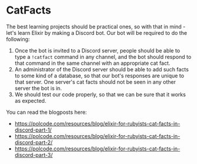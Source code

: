 # CatFacts

The best learning projects should be practical ones, so with that in mind - let's learn Elixir by making a Discord bot. Our bot will be required to do the following:

1. Once the bot is invited to a Discord server, people should be able to type a `!catfact` command in any channel, and the bot should respond to that command in the same channel with an appropriate cat fact.
2. An administrator of the Discord server should be able to add such facts to some kind of a database, so that our bot's responses are unique to that server. One server's cat facts should not be seen in any other server the bot is in.
3. We should test our code properly, so that we can be sure that it works as expected.

You can read the blogposts here:

- https://polcode.com/resources/blog/elixir-for-rubyists-cat-facts-in-discord-part-1/
- https://polcode.com/resources/blog/elixir-for-rubyists-cat-facts-in-discord-part-2/
- https://polcode.com/resources/blog/elixir-for-rubyists-cat-facts-in-discord-part-3/

